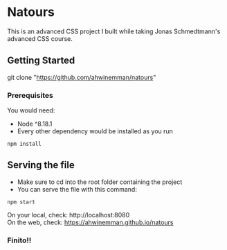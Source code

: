 # Natours 
This is an advanced CSS project I built while taking Jonas Schmedtmann's advanced CSS course.

## Getting Started
git clone "https://github.com/ahwinemman/natours"

### Prerequisites
You would need:
* Node ^8.18.1
* Every other dependency would be installed as you run
```shell script
npm install
```

## Serving the file
* Make sure to cd into the root folder containing the project
* You can serve the file with this command: 
```shell script
npm start
```
On your local, check: http://localhost:8080  
On the web, check: https://ahwinemman.github.io/natours
### Finito!!
